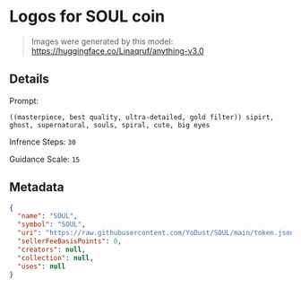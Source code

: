 

# Logos for SOUL coin

> Images were generated by this model: https://huggingface.co/Linaqruf/anything-v3.0

## Details

Prompt:
```
((masterpiece, best quality, ultra-detailed, gold filter)) sipirt, ghost, supernatural, souls, spiral, cute, big eyes
```

Infrence Steps: `30`

Guidance Scale: `15`

## Metadata
```json
{
  "name": "SOUL", 
  "symbol": "SOUL",
  "uri": "https://raw.githubusercontent.com/YoDust/SOUL/main/token.json",
  "sellerFeeBasisPoints": 0,
  "creators": null,
  "collection": null,
  "uses": null
}
```
